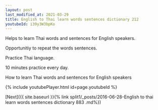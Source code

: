 ```yaml
---
layout: post
last_modified_at: 2021-03-29
title: English to Thai learn words sentences dictionary 212 
youtubeId: i39y3W3bpKo
---
```

 
 
Helps to learn Thai words and sentences for English speakers.

Opportunitiy to repeat the words sentences. 

Practice Thai language. 
 
10 minutes practice every day. 
 
How to learn Thai words and sentences for English speakers 
 
{% include youtubePlayer.html id=page.youtubeId %}
 
 
[Next]({{ site.baseurl }}{% link  split1/_posts/2016-06-28-English to thai learn words sentences dictionary 883 .md%})
 
